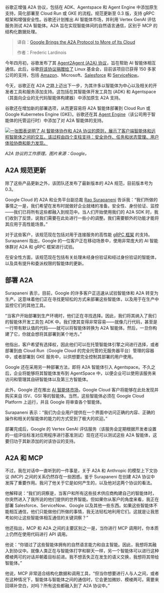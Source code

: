 <!--
title: 谷歌云扩大A2A协议覆盖范围
cover: https://cdn.thenewstack.io/media/2025/07/a53cdd88-img_20180723_221514-2-scaled.jpg
summary: 谷歌正增强 A2A 协议，包括在 ADK、Agentspace 和 Agent Engine 中添加原生支持，简化部署至 Cloud Run 或 GKE 的流程。规范更新至 0.3 版，支持 gRPC 框架和增强安全性。谷歌还计划推出 AI 智能体市场，并利用 Vertex GenAI 评估服务测试 A2A 智能体。A2A 旨在实现智能体间的自然语言通信，区别于 MCP 的结构化数据处理。
-->

谷歌正增强 A2A 协议，包括在 ADK、Agentspace 和 Agent Engine 中添加原生支持，简化部署至 Cloud Run 或 GKE 的流程。规范更新至 0.3 版，支持 gRPC 框架和增强安全性。谷歌还计划推出 AI 智能体市场，并利用 Vertex GenAI 评估服务测试 A2A 智能体。A2A 旨在实现智能体间的自然语言通信，区别于 MCP 的结构化数据处理。

> 译自：[Google Brings the A2A Protocol to More of Its Cloud](https://thenewstack.io/google-brings-the-a2a-protocol-to-more-of-its-cloud/)
> 
> 作者：Frederic Lardinois

今年四月初，谷歌发布了其 [Agent2Agent (A2A) 协议](https://thenewstack.io/googles-agent2agent-protocol-helps-ai-agents-talk-to-each-other/)，旨在帮助 AI 智能体相互通信。此后，谷歌[将该协议捐赠给了](https://github.com/a2aproject/A2A?utm_source=the+new+stack&utm_medium=referral&utm_content=inline-mention&utm_campaign=tns+platform) Linux 基金会，目前该项目已获得 150 多家公司的支持，包括 [Amazon](https://aws.amazon.com/?utm_content=inline+mention)、Microsoft、[Salesforce](https://www.salesforce.com/?utm_content=inline+mention) 和 [ServiceNow](https://www.servicenow.com/products/observability.html?utm_content=inline+mention)。

今天，谷歌正在 A2A 之路上迈出下一步，为其许多以智能体为中心以及相关的开发者工具和服务添加支持。这包括在其智能体开发工具包 (ADK) 和 Agentspace（其面向企业的无代码智能体构建器）中添加原生 A2A 支持。

谷歌还在增加新的部署选项，从而更容易将 A2A 智能体部署到 Cloud Run 或 Google Kubernetes Engine (GKE)。谷歌还在其 [Agent Engine](https://cloud.google.com/vertex-ai/generative-ai/docs/model-reference/reasoning-engine)（该公司用于智能体的托管运行时）中添加了对 A2A 智能体的支持。

[![一张图表说明了 AI 智能体协作和 A2A 协议的原则，展示了客户端智能体和远程智能体之间的交互。该过程由四个支柱支持：安全协作、任务和状态管理、用户体验协商和能力发现。](https://cdn.thenewstack.io/media/2025/07/dad234e3-image5_vkag0kd.original.png)](https://cdn.thenewstack.io/media/2025/07/dad234e3-image5_vkag0kd.original.png)

*A2A 协议的工作原理。图片来源：Google。*

## A2A 规范更新

除了这些产品更新之外，该团队还发布了最新版本的 A2A 规范，目前版本号为 0.3。

Google Cloud 的 A2A 和业务平台副总裁 [Rao Surapaneni](https://www.linkedin.com/in/raosurapaneni/) 告诉我：“我们所做的事情之一是，我们希望在发布时就做好企业就绪的准备。安全性、身份验证、监控——我们已将所有这些都融入到规范中。当人们开始使用我们的 A2A SDK 时，我们收到了反馈，说我们需要在此处进行一些小的调整。我们需要额外的功能才能将其应用于高性能场景。”

对于这些客户，该规范现在包括对用于连接服务的高性能 [gRPC 框架](https://grpc.io/) 的支持。Surapaneni 指出，Google 的一位客户正在移动场景中，使用非常庞大的 AI 智能体群对 A2A 和 gRPC 框架进行试验。

在安全性方面，该规范现在包括有关处理未经身份验证和经过身份验证的智能体，以及具有提升和委派权限的智能体的更新。

## 部署 A2A

Surapaneni 表示，目前，Google 的许多客户正迅速从试验智能体和 A2A 转变为生产。这意味着他们正在寻找更轻松的方式来部署这些智能体，以及用于在生产中监控它们的其他工具。

“当客户开始部署到生产环境时，他们正在寻找选择。因此，我们将其纳入了我们的智能体开发工具包 ADK 中。我们使其变得非常容易——就像几行代码，甚至是一行带有默认值的代码——就可以将智能体转换为 A2A 智能体。然后，一旦你构建了它，你就会想将其部署到某个地方。”

他指出，客户希望有选择权，因此他们可以在托管智能体引擎之间进行选择，或者部署到由 Cloud Run（Google Cloud 的完全托管的无服务器平台）管理的容器中，或者部署到 GKE 服务中，以供想要完全控制其部署的用户使用。

Google 还在采用另一种部署方法，即将 A2A 智能体引入 Agentspace。不久之后，企业将能够将其智能体发布到 AgentSpace 中，以便企业可以使用该服务来访问和管理其自研智能体以及第三方智能体。

此外，Google 还在推出 [AI 智能体市场](https://console.cloud.google.com/marketplace/browse?filter=category:ai-agent)，Google Cloud 客户将能够在此处发现并购买来自 ISV、GSI 等的智能体。当然，这些智能体必须在 Google Cloud Platform 上运行，并且 Google 将审查各个智能体。

Surapaneni 表示：“我们为企业用户提供在一个界面中访问正确的内容、正确的操作和相关的智能体的能力的方式受到了极大的欢迎。”

部署完成后，Google 的 Vertex GenAI 评估服务（该服务会定期根据开发者设置的一组评估标准对应用程序进行基准测试）现在还可以测试这些 A2A 智能体，这要归功于其新添加的对该协议的支持。

## A2A 和 MCP

不过，我在对话中一直听到的一件事是，关于 A2A 和 Anthropic 的模型上下文协议 (MCP) 之间的关系仍然存在一些困惑。鉴于 Surapaneni 在创建 A2A 协议中发挥了重要作用。我问了他关于它是如何产生的，以及他对这两个协议的看法。

他解释说：“我们的洞察是，当客户和所有这些技术供应商构建自己的智能体时，你突然进入了我所说的他们提供的世界智能。但如果你从客户的角度来看，我正在部署 Salesforce、ServiceNow、Google 以及其他一些东西。如果这些智能体不能相互通信，他们只能做他们所做的事情，我无法轻松地利用它们。这就是让我思考如何让这些智能体相互通信的关键洞察？”

他还指出，MCP 和 A2A 之间的主要区别之一是，当你进行 MCP 调用时，你本质上仍然在使用代码进行 API 调用。

他说：“你错过了这些智能体拥有的自然语言能力和自主智能。因此，我想将其融入到协议中。就像人类正在与智能体打字和聊天一样，另一个智能体可以进行这种模棱两可的对话并朝着目标前进。我不想丢失正在发生的语义交换，我想将其带给智能体。”

他说，MCP 非常适合结构化数据和调用工具，“但当你想要进行人与人之间，或者在这种情况下，智能体与智能体之间的通信时，它会更加微妙、模棱两可。需要来回填补空白，对吗？所有这些都融入到了 A2A 协议中。”